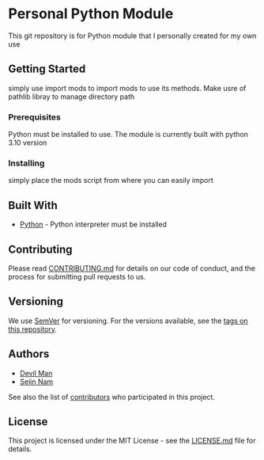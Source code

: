 # Personal Python Module

This git repository is for Python module that I personally created for my own use

## Getting Started

simply use import mods to import mods to use its methods. Make usre of pathlib libray to manage directory path

### Prerequisites

Python must be installed to use. The module is currently built with python 3.10 version 

### Installing

simply place the mods script from where you can easily import

## Built With

* [Python](https://www.python.org/) - Python interpreter must be installed

## Contributing

Please read [CONTRIBUTING.md](.github/CONTRIBUTING.md) for details on our code of conduct, and the process for submitting pull requests to us.

## Versioning

We use [SemVer](http://semver.org/) for versioning. For the versions available, see the [tags on this repository](https://github.com/sejin8642/gitpractice/tags). 

## Authors

* [Devil Man](https://github.com/ackma3141)
* [Sejin Nam](https://github.com/sejin8642)

See also the list of [contributors](https://github.com/sejin8642/gitpractice/contributors) who participated in this project.

## License

This project is licensed under the MIT License - see the [LICENSE.md](LICENSE.md) file for details.

